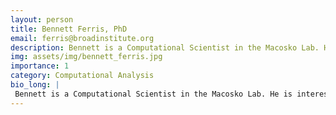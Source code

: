 ```yaml
---
layout: person
title: Bennett Ferris, PhD
email: ferris@broadinstitute.org
description: Bennett is a Computational Scientist in the Macosko Lab. He is interested in using the tools of bioinformatics and machine learning to shed light on the etiology of neurodegenerative diseases. Prior ...
img: assets/img/bennett_ferris.jpg
importance: 1
category: Computational Analysis
bio_long: |
 Bennett is a Computational Scientist in the Macosko Lab. He is interested in using the tools of bioinformatics and machine learning to shed light on the etiology of neurodegenerative diseases. Prior to joining the Broad, Bennett received his PhD in neuroscience from Rockefeller University and worked as a data scientist at a number of startups.
---
```

